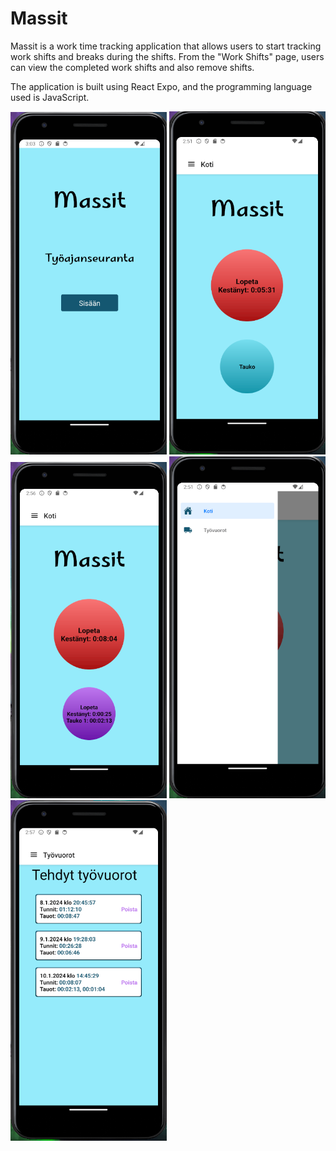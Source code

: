 # Massit

Massit is a work time tracking application that allows users to start tracking work shifts and breaks during the shifts. From the "Work Shifts" page, users can view the completed work shifts and also remove shifts.

The application is built using React Expo, and the programming language used is JavaScript.

<img src="assets/images/alkusivu.png" width=250> <img src="assets/images/vuoro.png" width=250>
<img src="assets/images/tauko.png" width=250>
<img src="assets/images/drawer.png" width=250>
<img src="assets/images/vuorot.png" width=250>
